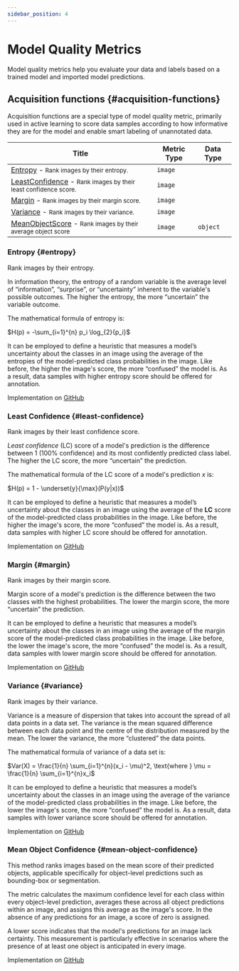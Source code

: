 ```yaml
---
sidebar_position: 4
---
```


# Model Quality Metrics

Model quality metrics help you evaluate your data and labels based on a trained model and imported model predictions.


## Acquisition functions {#acquisition-functions}

Acquisition functions are a special type of model quality metric, primarily used in active learning to score data samples according to how informative they are for the model and enable smart labeling of unannotated data.

| Title                                                                                              | Metric Type | Data Type |
|----------------------------------------------------------------------------------------------------|-------------|----------|
| [Entropy](#entropy) - <small>Rank images by their entropy.</small>                                 | `image`     |          |
| [LeastConfidence](#least-confidence) - <small>Rank images by their least confidence score.</small> | `image`     |          |
| [Margin](#margin) - <small>Rank images by their margin score.</small>                              | `image`     |          |
| [Variance](#variance) - <small>Rank images by their variance.</small>                              | `image`     |          |
| [MeanObjectScore](#mean-object-score) - <small>Rank images by their average object score</small>   | `image`     | `object`  |

### Entropy {#entropy}

Rank images by their entropy.

In information theory, the entropy of a random variable is the average level of “information”, “surprise”, or “uncertainty” inherent to the variable's possible outcomes.
The higher the entropy, the more “uncertain” the variable outcome.

The mathematical formula of entropy is:

$H(p) = -\sum_{i=1}^{n} p_i \log_{2}{p_i}$

It can be employed to define a heuristic that measures a model’s uncertainty about the classes in an image using the average of the entropies of the model-predicted class probabilities in the image.
Like before, the higher the image's score, the more “confused” the model is.
As a result, data samples with higher entropy score should be offered for annotation.

Implementation on [GitHub](https://github.com/encord-team/encord-active/blob/main/src/encord_active/lib/metrics/acquisition_metrics/acquisition_functions.py)


### Least Confidence {#least-confidence}

Rank images by their least confidence score.

_Least confidence_ (LC) score of a model's prediction is the difference between 1 (100% confidence) and its most confidently predicted class label.
The higher the LC score, the more “uncertain” the prediction.

The mathematical formula of the LC score of a model's prediction $x$ is:

$H(p) = 1 - \underset{y}{\max}(P(y|x))$

It can be employed to define a heuristic that measures a model’s uncertainty about the classes in an image using the average of the **LC** score of the model-predicted class probabilities in the image.
Like before, the higher the image's score, the more “confused” the model is.
As a result, data samples with higher LC score should be offered for annotation.

Implementation on [GitHub](https://github.com/encord-team/encord-active/blob/main/src/encord_active/lib/metrics/acquisition_metrics/acquisition_functions.py)


### Margin {#margin}

Rank images by their margin score.

Margin score of a model's prediction is the difference between the two classes with the highest probabilities.
The lower the margin score, the more “uncertain” the prediction.

It can be employed to define a heuristic that measures a model’s uncertainty about the classes in an image using the average of the margin score of the model-predicted class probabilities in the image.
Like before, the lower the image's score, the more “confused” the model is.
As a result, data samples with lower margin score should be offered for annotation.

Implementation on [GitHub](https://github.com/encord-team/encord-active/blob/main/src/encord_active/lib/metrics/acquisition_metrics/acquisition_functions.py)


### Variance {#variance}

Rank images by their variance.

Variance is a measure of dispersion that takes into account the spread of all data points in a data set.
The variance is the mean squared difference between each data point and the centre of the distribution measured by the mean.
The lower the variance, the more “clustered” the data points.

The mathematical formula of variance of a data set is:

$Var(X) = \frac{1}{n} \sum_{i=1}^{n}(x_i - \mu)^2, \text{where } \mu = \frac{1}{n} \sum_{i=1}^{n}x_i$

It can be employed to define a heuristic that measures a model’s uncertainty about the classes in an image using the average of the variance of the model-predicted class probabilities in the image.
Like before, the lower the image's score, the more “confused” the model is.
As a result, data samples with lower variance score should be offered for annotation.

Implementation on [GitHub](https://github.com/encord-team/encord-active/blob/main/src/encord_active/lib/metrics/acquisition_metrics/acquisition_functions.py)


### Mean Object Confidence {#mean-object-confidence}

This method ranks images based on the mean score of their predicted objects, applicable specifically for object-level predictions such as bounding-box or segmentation.

The metric calculates the maximum confidence level for each class within every object-level prediction, averages these across all object predictions within an image, and assigns this average as the image's score. 
In the absence of any predictions for an image, a score of zero is assigned.

A lower score indicates that the model's predictions for an image lack certainty. This measurement is particularly effective in scenarios where the presence of at least one object is anticipated in every image.

Implementation on [GitHub](https://github.com/encord-team/encord-active/blob/main/src/encord_active/lib/metrics/acquisition_metrics/acquisition_functions.py)